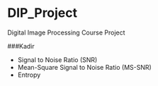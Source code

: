 # DIP_Project
Digital Image Processing Course Project

###Kadir
* Signal to Noise Ratio (SNR)
* Mean-Square Signal to Noise Ratio (MS-SNR)
* Entropy